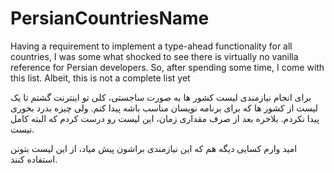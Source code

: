 PersianCountriesName
====================

Having a requirement to implement a type-ahead functionality for all countries, I was some what shocked to see there is virtually no vanilla reference for Persian developers. 
So, after spending some time, I come with this list. Albeit, this is not a complete list yet

برای انجام نیازمندی لیست کشور ها به صورت ساجستی، کلی تو اینترنت گشتم تا یک لیست از کشور ها که برای برنامه نویسان مناسب باشه پیدا کنم. ولی چیزه بدرد بخوری پیدا نکردم.
بلاخره بعد از صرف مقداری زمان، این لیست رو درست کردم که البته کامل نیست.

امید وارم کسایی دیگه هم که این نیازمندی براشون پیش میاد، از این لیست بتونن استفاده کنند.
